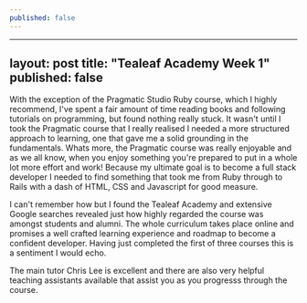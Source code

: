 ```yaml
---
published: false
---
```


---
layout: post
title: "Tealeaf Academy Week 1"
published: false
---

With the exception of the Pragmatic Studio Ruby course, which I highly recommend, I've spent a fair amount of time reading books and following tutorials on programming, but found nothing really stuck. It wasn't until I took the Pragmatic course that I really realised I needed a more structured approach to learning, one that gave me a solid grounding in the fundamentals. Whats more, the Pragmatic course was really enjoyable and as we all know, when you enjoy something you're prepared to put in a whole lot more effort and work! Because my ultimate goal is to become a full stack developer I needed to find something that took me from Ruby through to Rails with a dash of HTML, CSS and Javascript for good measure.

I can't remember how but I found the Tealeaf Academy and extensive Google searches revealed just how highly regarded the course was amongst students and alumni. The whole curriculum takes place online and promises a well crafted learning experience and roadmap to become a confident developer. Having just completed the first of three courses this is a sentiment I would echo.

The main tutor Chris Lee is excellent and there are also very helpful teaching assistants available that assist you as you progresss through the course.

